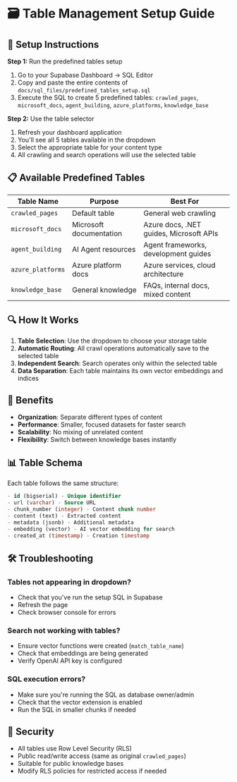 # 🗃️ Table Management Setup Guide

## 🔧 Setup Instructions

**Step 1:** Run the predefined tables setup
1. Go to your Supabase Dashboard → SQL Editor
2. Copy and paste the entire contents of `docs/sql_files/predefined_tables_setup.sql`
3. Execute the SQL to create 5 predefined tables: `crawled_pages`, `microsoft_docs`, `agent_building`, `azure_platforms`, `knowledge_base`

**Step 2:** Use the table selector
1. Refresh your dashboard application
2. You'll see all 5 tables available in the dropdown
3. Select the appropriate table for your content type
4. All crawling and search operations will use the selected table

## 📋 Available Predefined Tables

| Table Name | Purpose | Best For |
|------------|---------|----------|
| `crawled_pages` | Default table | General web crawling |
| `microsoft_docs` | Microsoft documentation | Azure docs, .NET guides, Microsoft APIs |
| `agent_building` | AI Agent resources | Agent frameworks, development guides |
| `azure_platforms` | Azure platform docs | Azure services, cloud architecture |
| `knowledge_base` | General knowledge | FAQs, internal docs, mixed content |

## 🔍 How It Works

1. **Table Selection**: Use the dropdown to choose your storage table
2. **Automatic Routing**: All crawl operations automatically save to the selected table
3. **Independent Search**: Search operates only within the selected table
4. **Data Separation**: Each table maintains its own vector embeddings and indices

## 🚀 Benefits

- **Organization**: Separate different types of content
- **Performance**: Smaller, focused datasets for faster search
- **Scalability**: No mixing of unrelated content
- **Flexibility**: Switch between knowledge bases instantly

## 📊 Table Schema

Each table follows the same structure:
```sql
- id (bigserial) - Unique identifier
- url (varchar) - Source URL
- chunk_number (integer) - Content chunk number
- content (text) - Extracted content
- metadata (jsonb) - Additional metadata
- embedding (vector) - AI vector embedding for search
- created_at (timestamp) - Creation timestamp
```

## 🛠️ Troubleshooting

### Tables not appearing in dropdown?
- Check that you've run the setup SQL in Supabase
- Refresh the page
- Check browser console for errors

### Search not working with tables?
- Ensure vector functions were created (`match_table_name`)
- Check that embeddings are being generated
- Verify OpenAI API key is configured

### SQL execution errors?
- Make sure you're running the SQL as database owner/admin
- Check that the vector extension is enabled
- Run the SQL in smaller chunks if needed

## 🔐 Security

- All tables use Row Level Security (RLS)
- Public read/write access (same as original `crawled_pages`)
- Suitable for public knowledge bases
- Modify RLS policies for restricted access if needed